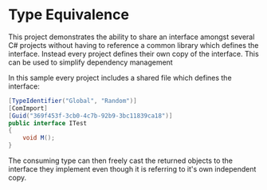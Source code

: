 # Type Equivalence

This project demonstrates the ability to share an interface amongst several C# projects without having to reference a common library which defines the interface.  Instead every project defines their own copy of the interface.  This can be used to simplify dependency management 

In this sample every project includes a shared file which defines the interface:

``` csharp
[TypeIdentifier("Global", "Random")]
[ComImport]
[Guid("369f453f-3cb0-4c7b-92b9-3bc11839ca18")]
public interface ITest
{
    void M();
}
```

The consuming type can then freely cast the returned objects to the interface they implement even though it is referring to it's own independent copy.

